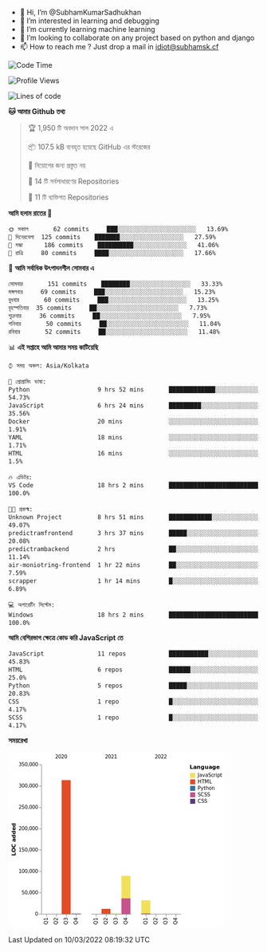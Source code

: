 - 👋 Hi, I’m @SubhamKumarSadhukhan
- 👀 I’m interested in learning and debugging
- 🌱 I’m currently learning machine learning
- 💞️ I’m looking to collaborate on any project based on python and django
- 📫 How to reach me ?
      Just drop a mail in idiot@subhamsk.cf

<!---
SubhamKumarSadhukhan/SubhamKumarSadhukhan is a ✨ special ✨ repository because its `README.md` (this file) appears on your GitHub profile.
You can click the Preview link to take a look at your changes.
--->


<!--START_SECTION:waka-->
![Code Time](http://img.shields.io/badge/Code%20Time-240%20hrs%2045%20mins-blue)

![Profile Views](http://img.shields.io/badge/%E0%A6%AA%E0%A7%8D%E0%A6%B0%E0%A7%8B%E0%A6%AB%E0%A6%BE%E0%A6%87%E0%A6%B2%20%E0%A6%A6%E0%A6%B0%E0%A7%8D%E0%A6%B6%E0%A6%A8-0-blue)

![Lines of code](https://img.shields.io/badge/%E0%A6%B9%E0%A7%8D%E0%A6%AF%E0%A6%BE%E0%A6%B2%E0%A7%8B%20%E0%A6%93%E0%A6%AF%E0%A6%BC%E0%A6%BE%E0%A6%B0%E0%A7%8D%E0%A6%B2%E0%A7%8D%E0%A6%A1%20%E0%A6%A5%E0%A7%87%E0%A6%95%E0%A7%87%20%E0%A6%86%E0%A6%AE%E0%A6%BF%20%E0%A6%B2%E0%A6%BF%E0%A6%96%E0%A7%87%E0%A6%9B%E0%A6%BF-448%20Thousand%20%E0%A6%95%E0%A7%8B%E0%A6%A1%E0%A7%87%E0%A6%B0%20%E0%A6%B2%E0%A6%BE%E0%A6%87%E0%A6%A8-blue)

**🐱 আমার Github তথ্য** 

> 🏆 1,950 টি অবদান সাল 2022 এ
 > 
> 📦 107.5 kB ব্যবহৃত হয়েছে GitHub এর স্টরেজের 
 > 
> 🚫 নিয়োগের জন্য প্রস্তুত নয়
 > 
> 📜 14 টি সর্বসাধারণের Repositories 
 > 
> 🔑 11 টি ব্যক্তিগত Repositories  
 > 
**আমি হলাম রাতের 🦉** 

```text
🌞 সকাল       62 commits     ███░░░░░░░░░░░░░░░░░░░░░░   13.69% 
🌆 দিনেরবেলা  125 commits    ███████░░░░░░░░░░░░░░░░░░   27.59% 
🌃 সন্ধা      186 commits    ██████████░░░░░░░░░░░░░░░   41.06% 
🌙 রাত্রি     80 commits     ████░░░░░░░░░░░░░░░░░░░░░   17.66%

```
📅 **আমি সর্বাধিক উৎপাদনশীল সোমবার এ** 

```text
সোমবার       151 commits    ████████░░░░░░░░░░░░░░░░░   33.33% 
মঙ্গলবার     69 commits     ███░░░░░░░░░░░░░░░░░░░░░░   15.23% 
বুধবার       60 commits     ███░░░░░░░░░░░░░░░░░░░░░░   13.25% 
বৃহস্পতিবার  35 commits     ██░░░░░░░░░░░░░░░░░░░░░░░   7.73% 
শুক্রবার     36 commits     ██░░░░░░░░░░░░░░░░░░░░░░░   7.95% 
শনিবার       50 commits     ██░░░░░░░░░░░░░░░░░░░░░░░   11.04% 
রবিবার       52 commits     ██░░░░░░░░░░░░░░░░░░░░░░░   11.48%

```


📊 **এই সপ্তাহে আমি আমার সময় কাটিয়েছি** 

```text
⌚︎ সময় অঞ্চল: Asia/Kolkata

💬 প্রোগ্রামিং ভাষা: 
Python                   9 hrs 52 mins       █████████████░░░░░░░░░░░░   54.73% 
JavaScript               6 hrs 24 mins       █████████░░░░░░░░░░░░░░░░   35.56% 
Docker                   20 mins             ░░░░░░░░░░░░░░░░░░░░░░░░░   1.91% 
YAML                     18 mins             ░░░░░░░░░░░░░░░░░░░░░░░░░   1.71% 
HTML                     16 mins             ░░░░░░░░░░░░░░░░░░░░░░░░░   1.5%

🔥 এডিটর: 
VS Code                  18 hrs 2 mins       █████████████████████████   100.0%

🐱‍💻 প্রকল্ম: 
Unknown Project          8 hrs 51 mins       ████████████░░░░░░░░░░░░░   49.07% 
predictramfrontend       3 hrs 37 mins       █████░░░░░░░░░░░░░░░░░░░░   20.08% 
predictrambackend        2 hrs               ██░░░░░░░░░░░░░░░░░░░░░░░   11.14% 
air-moniotring-frontend  1 hr 22 mins        ██░░░░░░░░░░░░░░░░░░░░░░░   7.59% 
scrapper                 1 hr 14 mins        █░░░░░░░░░░░░░░░░░░░░░░░░   6.89%

💻 অপারেটিং সিস্টেম: 
Windows                  18 hrs 2 mins       █████████████████████████   100.0%

```

**আমি বেশিরভাগ ক্ষেত্রে কোড করি JavaScript তে** 

```text
JavaScript               11 repos            ███████████░░░░░░░░░░░░░░   45.83% 
HTML                     6 repos             ██████░░░░░░░░░░░░░░░░░░░   25.0% 
Python                   5 repos             █████░░░░░░░░░░░░░░░░░░░░   20.83% 
CSS                      1 repo              █░░░░░░░░░░░░░░░░░░░░░░░░   4.17% 
SCSS                     1 repo              █░░░░░░░░░░░░░░░░░░░░░░░░   4.17%

```


**সময়রেখা**

![Chart not found](https://raw.githubusercontent.com/SubhamKumarSadhukhan/SubhamKumarSadhukhan/main/charts/bar_graph.png) 


 Last Updated on 10/03/2022 08:19:32 UTC
<!--END_SECTION:waka-->
